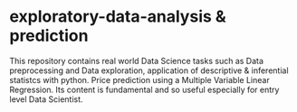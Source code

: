# exploratory-data-analysis & prediction
This repository contains real world Data Science tasks such as Data preprocessing and Data exploration, application of descriptive & inferential statistcs with python.
Price prediction using a Multiple Variable Linear Regression.
Its content is fundamental and so useful especially for entry level Data Scientist.

